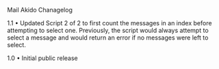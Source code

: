 Mail Akido Chanagelog

1.1
• Updated Script 2 of 2 to first count the messages in an index before attempting to select one. Previously, the script would always attempt to select a message and would return an error if no messages were left to select.

1.0
• Initial public release
